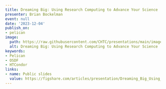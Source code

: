 ```yaml
---
title: Dreaming Big: Using Research Computing to Advance Your Science
presenter: Brian Bockelman
event: null
date: '2023-12-04'
publish_on:
- pelican
image:
  path: https://raw.githubusercontent.com/CHTC/presentations/main/images/using-research-computing.png
  alt: Dreaming Big: Using Research Computing to Advance Your Science
keywords:
- Pelican
- OSDF
- HTCondor
links:
- name: Public slides
  value: https://figshare.com/articles/presentation/Dreaming_Big_Using_Research_Computing_to_Advance_Your_Science/24731235
---
```

